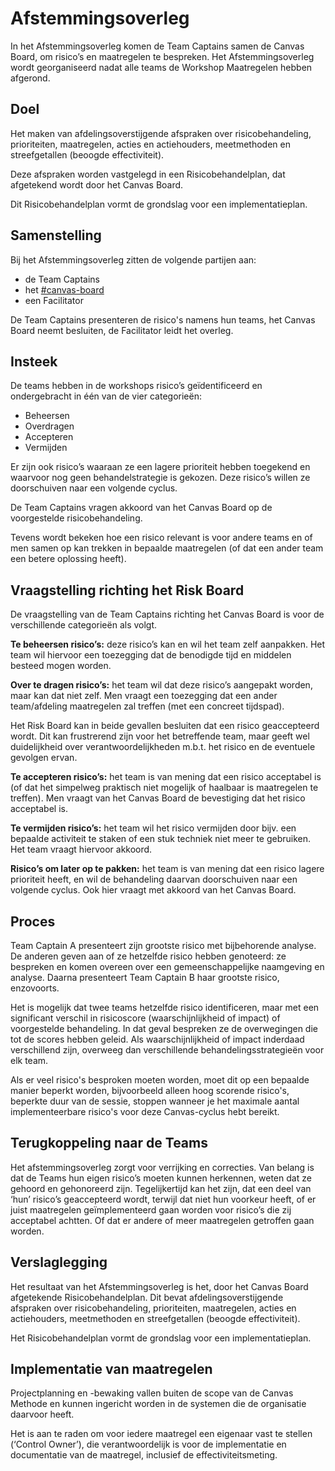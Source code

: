 # Afstemmingsoverleg

In het Afstemmingsoverleg komen de Team Captains samen de Canvas Board, om risico’s en maatregelen te bespreken. Het Afstemmingsoverleg wordt georganiseerd nadat alle teams de Workshop Maatregelen hebben afgerond.

## Doel

Het maken van afdelingsoverstijgende afspraken over risicobehandeling, prioriteiten, maatregelen, acties en actiehouders, meetmethoden en streefgetallen (beoogde effectiviteit).

Deze afspraken worden vastgelegd in een Risicobehandelplan, dat afgetekend wordt door het Canvas Board.

Dit Risicobehandelplan vormt de grondslag voor een implementatieplan.

## Samenstelling

Bij het Afstemmingsoverleg zitten de volgende partijen aan:

* de Team Captains
* het [#canvas-board](rollen.md#canvas-board "mention")
* een Facilitator

De Team Captains presenteren de risico's namens hun teams, het Canvas Board neemt besluiten, de Facilitator leidt het overleg.

## Insteek

De teams hebben in de workshops risico’s geïdentificeerd en ondergebracht in één van de vier categorieën:

* Beheersen
* Overdragen
* Accepteren
* Vermijden

Er zijn ook risico’s waaraan ze een lagere prioriteit hebben toegekend en waarvoor nog geen behandelstrategie is gekozen. Deze risico’s willen ze doorschuiven naar een volgende cyclus.

De Team Captains vragen akkoord van het Canvas Board op de voorgestelde risicobehandeling.

Tevens wordt bekeken hoe een risico relevant is voor andere teams en of men samen op kan trekken in bepaalde maatregelen (of dat een ander team een betere oplossing heeft).

## Vraagstelling richting het Risk Board

De vraagstelling van de Team Captains richting het Canvas Board is voor de verschillende categorieën als volgt.

**Te beheersen risico’s:** deze risico’s kan en wil het team zelf aanpakken. Het team wil hiervoor een toezegging dat de benodigde tijd en middelen besteed mogen worden.

**Over te dragen risico’s:** het team wil dat deze risico’s aangepakt worden, maar kan dat niet zelf. Men vraagt een toezegging dat een ander team/afdeling maatregelen zal treffen (met een concreet tijdspad).

Het Risk Board kan in beide gevallen besluiten dat een risico geaccepteerd wordt. Dit kan frustrerend zijn voor het betreffende team, maar geeft wel duidelijkheid over verantwoordelijkheden m.b.t. het risico en de eventuele gevolgen ervan.

**Te accepteren risico’s:** het team is van mening dat een risico acceptabel is (of dat het simpelweg praktisch niet mogelijk of haalbaar is maatregelen te treffen). Men vraagt van het Canvas Board de bevestiging dat het risico acceptabel is.

**Te vermijden risico’s:** het team wil het risico vermijden door bijv. een bepaalde activiteit te staken of een stuk techniek niet meer te gebruiken. Het team vraagt hiervoor akkoord.

**Risico’s om later op te pakken:** het team is van mening dat een risico lagere prioriteit heeft, en wil de behandeling daarvan doorschuiven naar een volgende cyclus. Ook hier vraagt met akkoord van het Canvas Board.

## Proces

Team Captain A presenteert zijn grootste risico met bijbehorende analyse. De anderen geven aan of ze hetzelfde risico hebben genoteerd: ze bespreken en komen overeen over een gemeenschappelijke naamgeving en analyse. Daarna presenteert Team Captain B haar grootste risico, enzovoorts.

Het is mogelijk dat twee teams hetzelfde risico identificeren, maar met een significant verschil in risicoscore (waarschijnlijkheid of impact) of voorgestelde behandeling. In dat geval bespreken ze de overwegingen die tot de scores hebben geleid. Als waarschijnlijkheid of impact inderdaad verschillend zijn, overweeg dan verschillende behandelingsstrategieën voor elk team.

Als er veel risico's besproken moeten worden, moet dit op een bepaalde manier beperkt worden, bijvoorbeeld alleen hoog scorende risico's, beperkte duur van de sessie, stoppen wanneer je het maximale aantal implementeerbare risico's voor deze Canvas-cyclus hebt bereikt.

## Terugkoppeling naar de Teams

Het afstemmingsoverleg zorgt voor verrijking en correcties. Van belang is dat de Teams hun eigen risico’s moeten kunnen herkennen, weten dat ze gehoord en gehonoreerd zijn. Tegelijkertijd kan het zijn, dat een deel van ‘hun’ risico’s geaccepteerd wordt, terwijl dat niet hun voorkeur heeft, of er juist maatregelen geïmplementeerd gaan worden voor risico’s die zij acceptabel achtten. Of dat er andere of meer maatregelen getroffen gaan worden.

## Verslaglegging

Het resultaat van het Afstemmingsoverleg is het, door het Canvas Board afgetekende Risicobehandelplan. Dit bevat afdelingsoverstijgende afspraken over risicobehandeling, prioriteiten, maatregelen, acties en actiehouders, meetmethoden en streefgetallen (beoogde effectiviteit).

Het Risicobehandelplan vormt de grondslag voor een implementatieplan.

## Implementatie van maatregelen

Projectplanning en -bewaking vallen buiten de scope van de Canvas Methode en kunnen ingericht worden in de systemen die de organisatie daarvoor heeft.

Het is aan te raden om voor iedere maatregel een eigenaar vast te stellen (‘Control Owner’), die verantwoordelijk is voor de implementatie en documentatie van de maatregel, inclusief de effectiviteitsmeting.

